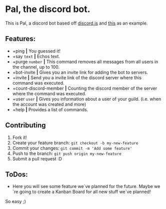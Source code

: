 # Pal, the discord bot.
This is Pal, a discord bot based off <a href="https://github.com/hydrabolt/discord.js/">discord.js</a> and <a href="https://gist.github.com/eslachance/3349734a98d30011bb202f47342601d3">this</a> as an example.

## Features:
- +ping **|** You guessed it!
- +say ```text``` **|** Echos text.
- +purge ```number``` **|** This command removes all messages from all users in the channel, up to 100.
- +bot-invite **|** Gives you an invite link for adding the bot to servers.
- +invite **|** Send you a invite link of the discord server where this command was executed.
- +count-discord-member **|** Counting the discord member of the server where the command was executed.
- +user ```user``` **|** Gives you information about a user of your guild. (i.e. when the account was created and more)
- +help **|** Provides a list of commands.


## Contributing

1. Fork it!
2. Create your feature branch: `git checkout -b my-new-feature`
3. Commit your changes: `git commit -m 'Add some feature'`
4. Push to the branch: `git push origin my-new-feature`
5. Submit a pull request :D

## ToDos:

* Here you will see some feature we´ve planned for the future. Maybe we´re going to create a Kanban Board for all new stuff we´ve planned!

So easy ;)
